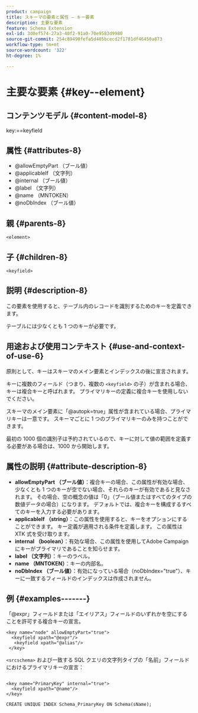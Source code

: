 ```yaml
---
product: campaign
title: スキーマの要素と属性 – キー要素
description: 主要な要素
feature: Schema Extension
exl-id: 3d0ef574-27a3-40f2-91a0-70e9583d9980
source-git-commit: 254c89490fefa5d405bcecd2f1781df46450a873
workflow-type: tm+mt
source-wordcount: '322'
ht-degree: 1%

---
```


# 主要な要素 {#key--element}


## コンテンツモデル {#content-model-8}

key:==keyfield

## 属性 {#attributes-8}

* @allowEmptyPart （ブール値）
* @applicableIf （文字列）
* @internal （ブール値）
* @label （文字列）
* @name （MNTOKEN）
* @noDbIndex （ブール値）

## 親 {#parents-8}

`<element>`

## 子 {#children-8}

`<keyfield>`

## 説明 {#description-8}

この要素を使用すると、テーブル内のレコードを識別するためのキーを定義できます。

テーブルには少なくとも 1 つのキーが必要です。

## 用途および使用コンテキスト {#use-and-context-of-use-6}

原則として、キーはスキーマのメイン要素とインデックスの後に宣言されます。

キーに複数のフィールド（つまり、複数の `<keyfield>` の子）が含まれる場合、キーは複合キーと呼ばれます。 プライマリキーの定義に複合キーを使用しないでください。

スキーマのメイン要素に「@autopk=true」属性が含まれている場合、プライマリキーは一意です。 スキーマごとに 1 つのプライマリキーのみを持つことができます。

最初の 1000 個の識別子は予約されているので、キーに対して値の範囲を定義する必要がある場合は、1000 から開始します。

## 属性の説明 {#attribute-description-8}

* **allowEmptyPart （ブール値）**：複合キーの場合、この属性が有効な場合、少なくとも 1 つのキーが空でない場合、それらのキーが有効であると見なされます。 その場合、空の概念の値は「0」（ブール値またはすべてのタイプの数値データの場合）になります。 デフォルトでは、複合キーを構成するすべてのキーを入力する必要があります。
* **applicableIf （string）**：この属性を使用すると、キーをオプションにすることができます。 キー定義が適用される条件を定義します。 この属性は XTK 式を受け取ります。
* **internal （boolean）**：有効な場合、この属性を使用してAdobe Campaignにキーがプライマリであることを知らせます。
* **label （文字列）**：キーのラベル。
* **name （MNTOKEN）**：キーの内部名。
* **noDbIndex （ブール値）**：有効になっている場合（noDbIndex=&quot;true&quot;）、キーに一致するフィールドのインデックスは作成されません。

## 例 {#examples-------}

「@expr」フィールドまたは「エイリアス」フィールドのいずれかを空にすることを許可する複合キーの宣言。

```
<key name="node" allowEmptyPart="true">
  <keyfield xpath="@expr"/>
   <keyfield xpath="@alias"/>
 </key>
```

`<srcschema>` および一致する SQL クエリの文字列タイプの「名前」フィールドにおけるプライマリキーの宣言：

```
 
<key name="PrimaryKey" internal="true">  
  <keyfield xpath="@name"/>
</key>

CREATE UNIQUE INDEX Schema_PrimaryKey ON Schema(sName);
```
